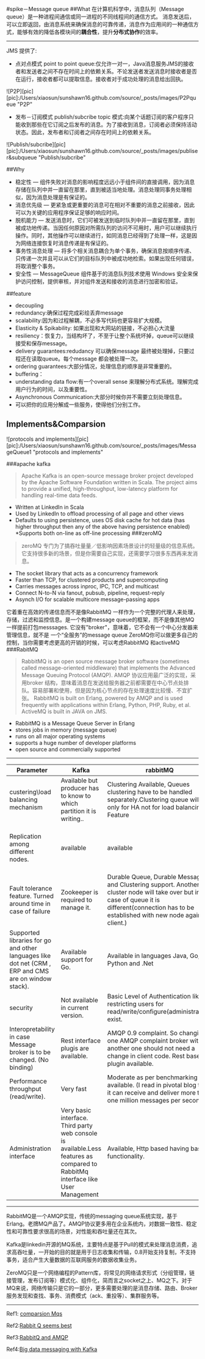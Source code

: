 #spike－Message queue
##What
在计算机科学中，消息队列（Message queue）是一种进程间通信或同一进程的不同线程间的通信方式。
消息发送后，可以立即返回，由消息系统来确保消息的可靠传递，消息作为应用间的一种通信方式，能够有效的降低各模块间的**耦合性**，提升**分布式协作**的效率。

***
JMS 提供了:

* 点对点模式 point to point queue:仅允许一对一，Java消息服务JMS的接收者和发送者之间不存在时间上的依赖关系。不论发送者发送消息时接收者是否在运行，接收者都可以提取信息。接收者对于成功处理的消息给出回执。

![P2P][pic]
[pic]:/Users/xiaosun/sunshawn16.github.com/source/_posts/images/P2Pqueue "P2P"

* 发布－订阅模式 publish/subcribe topic 模式:向某个话题订阅的客户程序只能收到那些在它订阅之后发布的消息。为了接收到消息，订阅者必须保持活动状态。因此，发布者和订阅者之间存在时间上的依赖关系。

![Publish/subcribe][pic]
[pic]:/Users/xiaosun/sunshawn16.github.com/source/_posts/images/publiser&subqueue "Publish/subcribe"

##Why

* 稳定性 — 组件失败对消息的影响程度远远小于组件间的直接调用，因为消息存储在队列中并一直留在那里，直到被适当地处理。消息处理同事务处理相似，因为消息处理是有保证的。
* 消息优先级 — 更紧急或更重要的消息可在相对不重要的消息之前接收，因此可以为关键的应用程序保证足够的响应时间。
* 脱机能力 — 发送消息时，它们可被发送到临时队列中并一直留在那里，直到被成功地传递。当因任何原因对所需队列的访问不可用时，用户可以继续执行操作。同时，其他操作可以继续进行，如同消息已经得到了处理一样，这是因为网络连接恢复时消息传递是有保证的。
* 事务性消息处理 — 将多个相关消息耦合为单个事务，确保消息按顺序传递、只传递一次并且可以从它们的目标队列中被成功地检索。如果出现任何错误，将取消整个事务。
* 安全性 — MessageQueue 组件基于的消息队列技术使用 Windows 安全来保护访问控制，提供审核，并对组件发送和接收的消息进行加密和验证。



##feature
* decoupling
* redundancy:确保过程完成彩绘丢弃message
* scalability:因为和过程解耦，不必多写代码也更容易扩大规模。
* Elasticity & Spikability: 如果出现和大网站的链接，不必担心大流量
* resiliency：恢复力，当结构坏了，不至于让整个系统坏掉，queue可以继续接受和保存message。
* delivery guarantees:redudancy 可以确保message 最终被处理掉，只要过程还在读取queue。每个message 都会被处理一次。
* ordering guarantees:大部分情况，处理信息的顺序是非常重要的。
* buffering：
* understanding data flow:有一个overall sense 来理解分布式系统。理解完成用户行为的时间，以及重要性。
* Asynchronous Communication:大部分时候你并不需要立刻处理信息。
* 可以把你的应用分解成一些服务，使得他们分别工作。


## Implements&Comparsion
![protocols and implements][pic]
[pic]:/Users/xiaosun/sunshawn16.github.com/source/_posts/images/MessageQueue1 "protocols and implements"

###apache kafka
>Apache Kafka is an open-source message broker project developed by the Apache Software Foundation written in Scala.  The project aims to provide a unified, high-throughput, low-latency platform for handling real-time data feeds.

* Written at LinkedIn in Scala
* Used by LinkedIn to offload processing of all page and other views
* Defaults to using persistence, uses OS disk cache for hot data (has higher throughput then any of the above having persistence enabled)
*Supports both on-line as off-line processing
###zeroMQ
>zeroMQ 专门为了搞吞吐量量／低影响因素场景设计的轻量级的信息系统。它支持很多新的场景，但是你需要自己实现，还需要学习很多东西再来发消息。
* The socket library that acts as a concurrency framework
* Faster than TCP, for clustered products and supercomputing
* Carries messages across inproc, IPC, TCP, and multicast
* Connect N-to-N via fanout, pubsub, pipeline, request-reply
* Asynch I/O for scalable multicore message-passing apps

它着重在高效的传递信息而不是像RabbitMQ 一样作为一个完整的代理人来处理，存储，过滤和监控信息。是一个构建message queue的框架，而不是像其他MQ 一样提前打包messsages. 
它没有"broker"，意味着，它不会有一个中心分发器来管理信息，就不是
一个“全服务”的message queue
ZeroMQ你可以做更多自己的控制，当你需要考虑更高的开销的时候，可以考虑RabbitMQ 和activeMQ
###RabitMQ
>RabbitMQ is an open source message broker software (sometimes called message-oriented middleware) that implements the Advanced Message Queuing Protocol (AMQP).
AMQP  协议应用最广泛的实现，采用broker 结构，意味着消息在发送给服务器之前都需要在中心节点处排队。容易部署和使用，但是因为核心节点的存在处理速度比较慢、不宜扩张。
RabbitMQ is built on Erlang, powered by AMQP and is used frequently with applications within Erlang, Python, PHP, Ruby, et al.  
ActiveMQ is built in JAVA on JMS.


* RabbitMQ is a Message Queue Server in Erlang
* stores jobs in memory (message queue)
* runs on all major operating systems
* supports a huge number of developer platforms
* open source and commercially supported

***

|Parameter|Kafka|rabbitMQ|zeroMq|
------|----|----|---|
|custering\load balancing mechanism|Available but producer has to know to which partition it is writing..|Clustering Available, Queues clustering have to be handled separately.Clustering queue will be only for HA not for load balancing Feature|Can be achieved by wriritng lots of customize code.|
|Replication among different nodes.|available|available|Not automatic as there is no broker but can be coded. But lot of customization.|
|Fault tolerance feature. Turned around time in case of failure|Zookeeper is required to manage it.|Durable Queue, Durable Message and Clustering support. Another cluster node will take over but in case of queue it is different(connection has to be established with new node again by client.)|Features available but not out of the box.|
|Supported libraries for go and other languages like dot net (CRM , ERP and CMS are on window stack).|Available support for Go.|Available in languages Java, Go, Python and .Net|Go support available
|security|Not available in current version.|Basic Level of Authentication like restricting users for read/write/configure(administration) exist.|One has to built on top of it.|
|Interopretability in case Message broker is to be changed. (No binding)|Rest interface plugis are available.|AMQP 0.9 complaint. So changing one AMQP complaint broker with another one should not need a change in client code. Rest based plugin available.|Specific client has to be written.|
|Performance throughput (read/write).|Very fast|Moderate as per benchmarking data available. (I read in pivotal blog that it can receive and deliver more than one million messages per second.)|very fast|
|Administration interface|Very basic interface. Third party web console is available.Less features as compared to RabbitMq interface like User Management|Available, Http based having basic functionality.|Not available has to be built in.|
***
RabbitMQ是一个AMQP实现，传统的messaging queue系统实现，基于Erlang。老牌MQ产品了。AMQP协议更多用在企业系统内，对数据一致性、稳定性和可靠性要求很高的场景，对性能和吞吐量还在其次。

Kafka是linkedin开源的MQ系统，主要特点是基于Pull的模式来处理消息消费，追求高吞吐量，一开始的目的就是用于日志收集和传输，0.8开始支持复制，不支持事务，适合产生大量数据的互联网服务的数据收集业务。

ZeroMQ只是一个网络编程的Pattern库，将常见的网络请求形式（分组管理，链接管理，发布订阅等）模式化、组件化，简而言之socket之上、MQ之下。对于MQ来说，网络传输只是它的一部分，更多需要处理的是消息存储、路由、Broker服务发现和查找、事务、消费模式（ack、重投等）、集群服务等。

***
Ref1: [comparsion Mqs](http://www.brokeragesdaytrading.com/article/3302104206/comparison-of-message-broker-rabbitmq-activemq-kafka-zeromq-/ "comparsion Mqs")

Ref2:[Rabbit Q seems best](http://blog.csdn.net/linsongbin1/article/details/47781187)

Ref3:[RabbitQ and AMQP](http://www.infoq.com/cn/articles/AMQP-RabbitMQ)

Ref4:[Big data messaging with Kafka](http://www.javaworld.com/article/3060078/big-data/big-data-messaging-with-kafka-part-1.html#tk.rss_all)